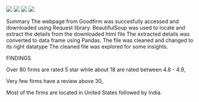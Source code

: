 ![](newplot.png)
![](newplot(2).png)
![](newplot(3).png)
![](newplot(4).png)



Summary
The webpage from Goodfirm was succesfully accessed and downloaded using Request library. BeautifulSoup was used to locate and extract the details from the downloaded html file The extracted details was converted to data frame using Pandas. The file was cleaned and changed to its right datatype The cleaned file was explored for some insights.

FINDINGS

Over 80 firms are rated 5 star while about 18 are rated between 4.8 - 4.9,

Very few firms have a review above 30,

Most of the firms are located in United States followed by India.